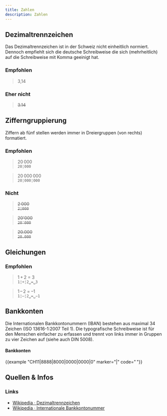 ```yaml
---
title: Zahlen
description: Zahlen
---
```



## Dezimaltrennzeichen
Das Dezimaltrennzeichen ist in der Schweiz nicht einheitlich normiert. Dennoch empfiehlt sich die deutsche Schreibweise die sich (mehrheitlich) auf die Schreibweise mit Komma geeinigt hat.

### Empfohlen
> 3,14

### Eher nicht
> ~~3.14~~


## Zifferngruppierung
Ziffern ab fünf stellen werden immer in Dreiergruppen (von rechts) formatiert.

### Empfohlen
> 20&#8239;000 <br> `20¦000`

> 20&#8239;000&#8239;000 <br> `20¦000¦000`

### Nicht
> ~~2&#8239;000~~ <br>~~`2¦000`~~

> ~~20'000~~ <br>~~`20'000`~~

> ~~20.000~~ <br>~~`20.000`~~


## Gleichungen

### Empfohlen
> 1&#8239;+&#8239;2 = 3<br> `1¦+¦2␣=␣3`

> 1&#8239;–&#8239;2 = –1<br> `1¦–¦2␣=␣−1`


## Bankkonten
Die Internationalen Bankkontonummern (IBAN) bestehen aus maximal 34 Zeichen (ISO 13616-1:2007 Teil 1). Die typografische Schreibweise ist für den Menschen einfacher zu erfassen und trennt von links immer in Gruppen zu vier Zeichen auf (siehe auch DIN 5008).


<div class="example-big">

#### Bankkonten

{{example "CH11|8888|8000|0000|0000|0" marker="|" code="&#x202F;"}}

</div>


## Quellen & Infos

<div class="box">

### Links
* [Wikipedia · Dezimaltrennzeichen](https://de.wikipedia.org/wiki/Schreibweise_von_Zahlen#Schweiz_und_Liechtenstein)
* [Wikipedia · Internationale Bankkontonummer](https://de.wikipedia.org/wiki/Internationale_Bankkontonummer)
</div>
